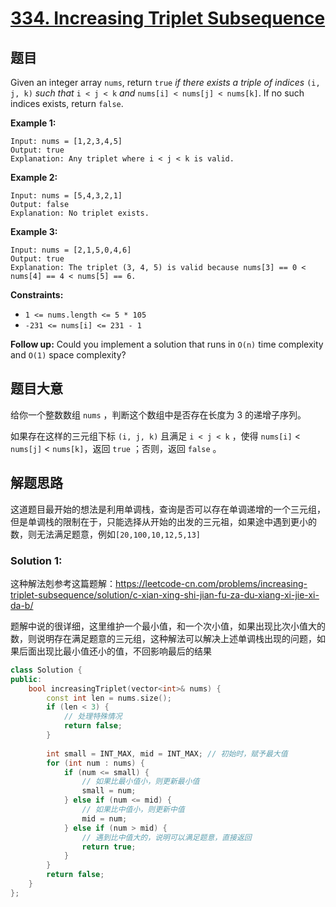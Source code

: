 # [334. Increasing Triplet Subsequence](https://leetcode-cn.com/problems/increasing-triplet-subsequence/)

## 题目

Given an integer array `nums`, return `true` *if there exists a triple of indices* `(i, j, k)` *such that* `i < j < k` *and* `nums[i] < nums[j] < nums[k]`. If no such indices exists, return `false`.

 

**Example 1:**

```
Input: nums = [1,2,3,4,5]
Output: true
Explanation: Any triplet where i < j < k is valid.
```

**Example 2:**

```
Input: nums = [5,4,3,2,1]
Output: false
Explanation: No triplet exists.
```

**Example 3:**

```
Input: nums = [2,1,5,0,4,6]
Output: true
Explanation: The triplet (3, 4, 5) is valid because nums[3] == 0 < nums[4] == 4 < nums[5] == 6.
```

 

**Constraints:**

- `1 <= nums.length <= 5 * 105`
- `-231 <= nums[i] <= 231 - 1`

 

**Follow up:** Could you implement a solution that runs in `O(n)` time complexity and `O(1)` space complexity?

## 题目大意

给你一个整数数组 `nums` ，判断这个数组中是否存在长度为 3 的递增子序列。

如果存在这样的三元组下标 `(i, j, k)` 且满足 `i < j < k` ，使得 `nums[i]` < `nums[j]` < `nums[k]`，返回 `true` ；否则，返回 `false` 。

## 解题思路

这道题目最开始的想法是利用单调栈，查询是否可以存在单调递增的一个三元组，但是单调栈的限制在于，只能选择从开始的出发的三元祖，如果途中遇到更小的数，则无法满足题意，例如`[20,100,10,12,5,13]`

### Solution 1:

这种解法剋参考这篇题解：https://leetcode-cn.com/problems/increasing-triplet-subsequence/solution/c-xian-xing-shi-jian-fu-za-du-xiang-xi-jie-xi-da-b/

题解中说的很详细，这里维护一个最小值，和一个次小值，如果出现比次小值大的数，则说明存在满足题意的三元组，这种解法可以解决上述单调栈出现的问题，如果后面出现比最小值还小的值，不回影响最后的结果

```c++
class Solution {
public:
    bool increasingTriplet(vector<int>& nums) {
        const int len = nums.size();
        if (len < 3) {
            // 处理特殊情况
            return false;
        }
        
        int small = INT_MAX, mid = INT_MAX; // 初始时，赋予最大值
        for (int num : nums) {
            if (num <= small) {
                // 如果比最小值小，则更新最小值
                small = num;
            } else if (num <= mid) {
                // 如果比中值小，则更新中值
                mid = num;
            } else if (num > mid) {
                // 遇到比中值大的，说明可以满足题意，直接返回
                return true;
            }
        }
        return false;
    }
};
```



 

